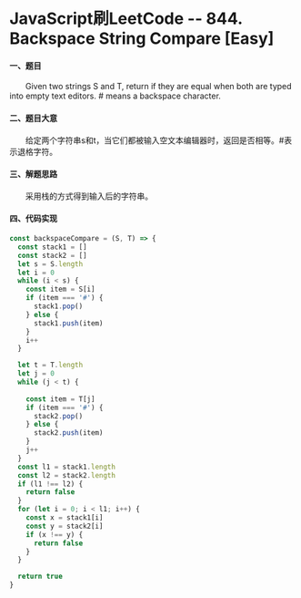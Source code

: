 # JavaScript刷LeetCode -- 844. Backspace String Compare [Easy]

#### 一、题目

  &emsp;&emsp;Given two strings S and T, return if they are equal when both are typed into empty text editors. # means a backspace character.

#### 二、题目大意

  &emsp;&emsp;给定两个字符串s和t，当它们都被输入空文本编辑器时，返回是否相等。#表示退格字符。

#### 三、解题思路

  &emsp;&emsp;采用栈的方式得到输入后的字符串。

#### 四、代码实现

```JavaScript
const backspaceCompare = (S, T) => {
  const stack1 = []
  const stack2 = []
  let s = S.length
  let i = 0
  while (i < s) {
    const item = S[i]
    if (item === '#') {
      stack1.pop()
    } else {
      stack1.push(item)
    }
    i++
  }

  let t = T.length
  let j = 0
  while (j < t) {
    
    const item = T[j]
    if (item === '#') {
      stack2.pop()
    } else {
      stack2.push(item)
    }
    j++
  }
  const l1 = stack1.length
  const l2 = stack2.length
  if (l1 !== l2) {
    return false 
  }
  for (let i = 0; i < l1; i++) {
    const x = stack1[i]
    const y = stack2[i]
    if (x !== y) {
      return false
    }
  }

  return true
}
```